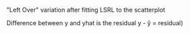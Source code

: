 "Left Over" variation after fitting LSRL to the scatterplot

Difference between y and yhat is the residual
	y - ŷ = residual)